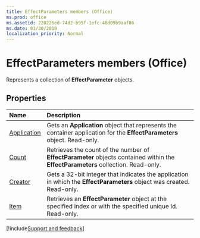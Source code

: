 ```yaml
---
title: EffectParameters members (Office)
ms.prod: office
ms.assetid: 220226ed-74d2-b95f-1efc-48d09b9aaf86
ms.date: 01/30/2019
localization_priority: Normal
---
```



# EffectParameters members (Office)

Represents a collection of **EffectParameter** objects.


## Properties

|Name|Description|
|:-----|:-----|
|[Application](../../Office.EffectParameters.Application.md)|Gets an **Application** object that represents the container application for the **EffectParameters** object. Read-only.|
|[Count](../../Office.EffectParameters.Count.md)|Retrieves the count of the number of **EffectParameter** objects contained within the **EffectParameters** collection. Read-only.|
|[Creator](../../Office.EffectParameters.Creator.md)|Gets a 32-bit integer that indicates the application in which the **EffectParameters** object was created. Read-only.|
|[Item](../../Office.EffectParameters.Item.md)|Retrieves an **EffectParameter** object at the specified index or with the specified unique Id. Read-only.|

[!include[Support and feedback](~/includes/feedback-boilerplate.md)]